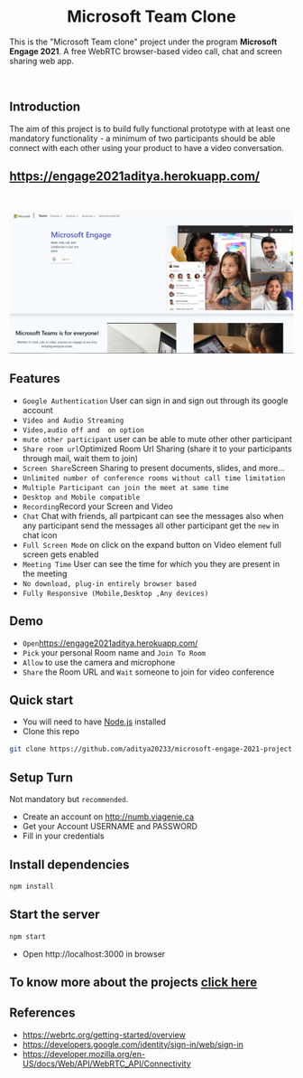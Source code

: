 <h1 id="top" align="center"> Microsoft Team Clone</h1>

This is the "Microsoft Team clone" project under the program **Microsoft Engage 2021**. A free WebRTC browser-based video call, chat and screen sharing web app.

<br>


Introduction
------------

The aim of this project is to build  fully functional prototype with at least one mandatory functionality - a minimum of two participants should be able connect with each other using your product to have a video conversation.

## https://engage2021aditya.herokuapp.com/

<br>

[![aditya](source/public/img/heroku.png)](https://engage2021aditya.herokuapp.com/)

## Features

- `Google Authentication` User can sign in and sign out through its google account
- `Video and Audio Streaming`
- `Video,audio off and  on option`
- `mute other participant` user can be able to mute other other participant 
- `Share room url`Optimized Room Url Sharing (share it to your participants through mail, wait them to join)
- `Screen Share`Screen Sharing to present documents, slides, and more...
- `Unlimited number of conference rooms without call time limitation`
- `Multiple Participant can join the meet at same time`
- `Desktop and Mobile compatible`
- `Recording`Record your Screen and Video
- `Chat` Chat with friends, all partpicant can see the messages also when any participant send the messages all other participant get the `new` in chat icon
- `Full Screen Mode` on click on the expand button on Video element full screen gets enabled
- `Meeting Time` User can see the time for which you they are present in the meeting
- `No download, plug-in entirely browser based`
- `Fully Responsive (Mobile,Desktop ,Any devices)`

## Demo

- `Open`https://engage2021aditya.herokuapp.com/ 
- `Pick` your personal Room name and `Join To Room`
- `Allow` to use the camera and microphone
- `Share` the Room URL and `Wait` someone to join for video conference


## Quick start

- You will need to have [Node.js](https://nodejs.org/en/) installed
- Clone this repo

```bash
git clone https://github.com/aditya20233/microsoft-engage-2021-project.git
```

## Setup Turn

Not mandatory but `recommended`.

- Create an account on http://numb.viagenie.ca
- Get your Account USERNAME and PASSWORD
- Fill in your credentials


## Install dependencies

```js
npm install
```

## Start the server

```js
npm start
```

- Open http://localhost:3000 in browser


## To know more about the projects [click here](https://drive.google.com/file/d/1GxYL9gVBck6uYGer2LmrqhdJZSkbQ0zq/view?usp=sharing)

## References
- https://webrtc.org/getting-started/overview
- https://developers.google.com/identity/sign-in/web/sign-in
- https://developer.mozilla.org/en-US/docs/Web/API/WebRTC_API/Connectivity

